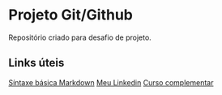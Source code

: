 # Projeto Git/Github
Repositório criado para desafio de projeto.

## Links úteis
[Síntaxe básica Markdown](https://www.markdownguide.org/basic-syntax/)
[Meu Linkedin](https://www.linkedin.com/in/pedro-dantas-8511a2134)
[Curso complementar](https://www.cursoemvideo.com/curso/curso-de-git-e-github/)
